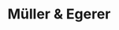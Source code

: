 ---
title: "Müller & Egerer"
url: /bad-zwischenahn/mueller-und-egerer-elmendorfer-strasse/
shop: Bäckerei
---